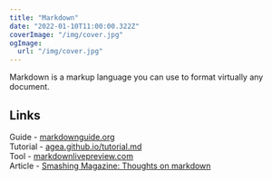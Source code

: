 ```yaml
---
title: "Markdown"
date: "2022-01-10T11:00:00.322Z"
coverImage: "/img/cover.jpg"
ogImage:
  url: "/img/cover.jpg"
---
```


Markdown is a markup language you can use to format virtually any document.

## Links

Guide -  [markdownguide.org](https://www.markdownguide.org/)  
Tutorial - [agea.github.io/tutorial.md](https://agea.github.io/tutorial.md/)  
Tool - [markdownlivepreview.com](https://markdownlivepreview.com/)  
Article - [Smashing Magazine: Thoughts on markdown](https://www.smashingmagazine.com/2022/02/thoughts-on-markdown/)
